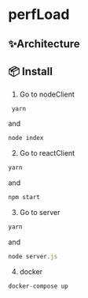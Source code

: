 
# perfLoad



## ✨Architecture

## 📦 Install

1. Go to nodeClient
```
 yarn
```
and
```javascript
node index
```
2. Go to reactClient
```javascript
yarn
```
and
```javascript
npm start
```
3. Go to server
```javascript
yarn
```
and 
```javascript
node server.js
```
4. docker
```javascript
docker-compose up
```
